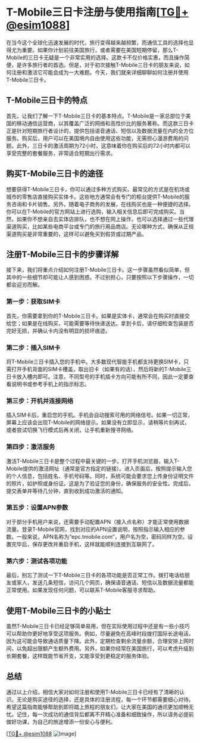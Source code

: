 # T-Mobile三日卡注册与使用指南[[TG💪+ @esim1088](https://t.me/s/esim1088)]

在当今这个全球化迅速发展的时代，旅行变得越来越频繁，而通信工具的选择也显得尤为重要。如果你计划前往美国旅行，或者需要在美国短期停留，那么T-Mobile的三日卡无疑是一个非常实用的选择。这款卡不仅价格实惠，而且操作简便，是许多旅行者的首选。但是，对于初次接触T-Mobile三日卡的朋友来说，如何注册和激活它可能会成为一大难题。今天，我们就来详细聊聊如何注册并使用T-Mobile三日卡。

## T-Mobile三日卡的特点

首先，让我们了解一下T-Mobile三日卡的基本特点。T-Mobile是一家总部位于美国的移动通信运营商，以其覆盖广泛的网络和高性价比的服务著称。而这款三日卡正是针对短期旅行者设计的，提供包括语音通话、短信以及数据流量在内的全方位服务。购买后，用户可以在美国境内自由使用这些功能，无需担心漫游费用的问题。此外，三日卡的激活周期为72小时，这意味着你在购买后的72小时内都可以享受完整的套餐服务，非常适合短期出行需求。

## 购买T-Mobile三日卡的途径

想要获得T-Mobile三日卡，你可以通过多种方式购买。最常见的方式是在机场或城市的零售店直接购买实体卡。这些地方通常会有专门的柜台提供T-Mobile的服务咨询和卡片销售。另外，随着电子商务的发展，在线购买也是一种便捷的选择。你可以在T-Mobile的官方网站上进行选购，输入相关信息后即可完成购买。当然，如果你不想亲自去实体店排队，也不想在网上操作，也可以选择通过一些代理渠道购买，比如某些电商平台或专门的旅行用品商店。无论哪种方式，确保从正规渠道购买是非常重要的，这样可以避免买到假货或过期产品。

## 注册T-Mobile三日卡的步骤详解

接下来，我们将重点介绍如何注册T-Mobile三日卡。这一步骤虽然看似简单，但其中的一些细节却可能让人感到困惑。不过别担心，只要按照以下步骤操作，一切都会迎刃而解。

### 第一步：获取SIM卡

首先，你需要拿到你的T-Mobile三日卡。如果是实体卡，通常会在购买时直接交给您；如果是在线购买，可能需要等待快递送达。拿到卡后，请仔细检查包装是否完好无损，并确认卡内没有明显的损坏痕迹。

### 第二步：插入SIM卡

将T-Mobile三日卡插入您的手机中。大多数现代智能手机都支持更换SIM卡，只需打开手机背面的SIM卡槽盖，取出旧卡（如果有的话），然后将新的T-Mobile三日卡放入槽内即可。注意，不同型号的手机插卡方向可能有所不同，因此一定要查看说明书或参考手机上的指示标志。

### 第三步：开机并连接网络

插入SIM卡后，重启您的手机。手机会自动搜索可用的网络信号。如果一切正常，屏幕上应该会出现T-Mobile的网络提示。如果没有立即显示，请稍等片刻再试，或者尝试切换飞行模式后再关闭，让手机重新搜寻网络。

### 第四步：激活服务

激活T-Mobile三日卡是整个过程中最关键的一步。打开手机浏览器，输入T-Mobile提供的激活网址（通常是官方指定的链接）。进入页面后，按照提示输入您的个人信息，包括姓名、手机号码等。同时，系统可能会要求您上传身份证明文件的照片，如护照或身份证。这是为了验证您的身份，确保服务的安全性。完成后，提交表单并等待几分钟，直到收到成功激活的通知。

### 第五步：设置APN参数

对于部分手机用户来说，还需要手动配置APN（接入点名称）才能正常使用数据流量。登录T-Mobile官网，找到对应的APN设置说明，按照指示输入相应的参数。一般来说，APN名称为“epc.tmobile.com”，用户名为空，密码同样为空。设置完毕后，保存更改并重启手机，这样就能顺利连接到互联网了。

### 第六步：测试各项功能

最后，别忘了测试一下T-Mobile三日卡的各项功能是否正常工作。拨打电话给朋友或家人，发送几条短信，访问几个网页，确保语音通话、短信以及数据流量都能正常使用。如果发现任何问题，可以联系T-Mobile客服寻求帮助。

## 使用T-Mobile三日卡的小贴士

虽然T-Mobile三日卡已经足够简单易用，但在实际使用过程中还是有一些小技巧可以帮助你更好地享受这项服务。例如，尽量避免在高峰时段拨打国际长途电话，因为这可能会导致通话质量下降。此外，定期检查剩余流量余额，合理安排上网时间，以免超出限额产生额外费用。另外，如果你经常在美国旅行，可以考虑升级到长期套餐，这样既能节省开支，又能享受到更稳定的服务体验。

## 总结

通过以上介绍，相信大家对如何注册和使用T-Mobile三日卡已经有了清晰的认识。无论是购买途径的选择，还是具体的注册流程，每一个环节都需要细心对待。希望这篇指南能够帮助到即将踏上旅程的朋友们，让大家在美国的通讯更加顺畅无忧。记住，每一次成功的通信背后都离不开精心准备和细致操作，所以请务必提前做好功课，为自己的旅途增添一份安心与便利。

[[TG💪+ @esim1088](https://t.me/s/esim1088) ![Image](https://i.postimg.cc/4NQfJmqS/Snipaste-2025-05-13-00-14-12.png)]
